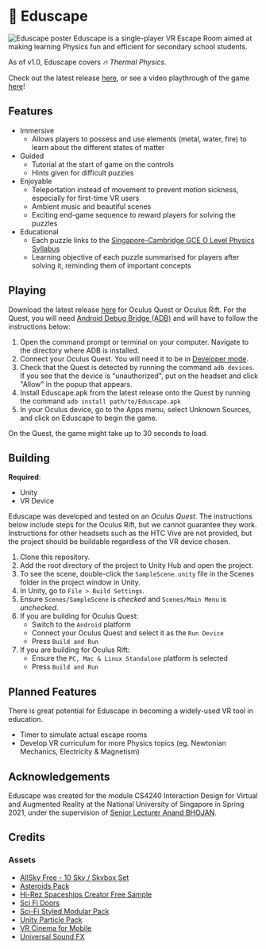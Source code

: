 # 🚀 Eduscape

![Eduscape poster](poster.png)
Eduscape is a single-player VR Escape Room aimed at making learning Physics fun and efficient for secondary school students.

As of v1.0, Eduscape covers *🔥 Thermal Physics*.

Check out the latest release [here](https://github.com/eduscapevr/eduscape/releases),
or see a video playthrough of the game [here](https://www.youtube.com/watch?v=bl38ZaQcHwc)!

## Features
- Immersive
  - Allows players to possess and use elements (metal, water, fire) to learn about the different states of matter
- Guided
  - Tutorial at the start of game on the controls
  - Hints given for difficult puzzles
- Enjoyable
  - Teleportation instead of movement to prevent motion sickness, especially for first-time VR users
  - Ambient music and beautiful scenes
  - Exciting end-game sequence to reward players for solving the puzzles
- Educational
  - Each puzzle links to the [Singapore-Cambridge GCE O Level Physics Syllabus](https://www.seab.gov.sg/docs/default-source/national-examinations/syllabus/olevel/2021syllabus/6091_y21_sy.pdf)
  - Learning objective of each puzzle summarised for players after solving it, reminding them of important concepts

## Playing

Download the latest release [here](https://github.com/eduscapevr/eduscape/releases) for Oculus Quest or Oculus Rift.
For the Quest, you will need [Android Debug Bridge (ADB)](https://developer.oculus.com/documentation/native/android/mobile-adb/)
and will have to follow the instructions below:

1. Open the command prompt or terminal on your computer. Navigate to the directory where ADB is installed.
2. Connect your Oculus Quest. You will need it to be in [Developer mode](https://developer.oculus.com/documentation/native/android/mobile-device-setup/).
3. Check that the Quest is detected by running the command `adb devices`. If you see that the device is "unauthorized", put on the headset and click "Allow" in the popup that appears.
4. Install Eduscape.apk from the latest release onto the Quest by running the command `adb install path/to/Eduscape.apk`
5. In your Oculus device, go to the Apps menu, select Unknown Sources, and click on Eduscape to begin the game.

On the Quest, the game might take up to 30 seconds to load.

## Building

**Required**:
- Unity
- VR Device

Eduscape was developed and tested on an *Oculus Quest*.
The instructions below include steps for the Oculus Rift, but we cannot guarantee they work.
Instructions for other headsets such as the HTC Vive are not provided, but the project should be buildable regardless of the VR device chosen.

1. Clone this repository.
2. Add the root directory of the project to Unity Hub and open the project.
3. To see the scene, double-click the `SampleScene.unity` file in the Scenes folder in the project window in Unity.
4. In Unity, go to `File > Build Settings`.
5. Ensure `Scenes/SampleScene` is *checked* and `Scenes/Main Menu` is *unchecked*.
6. If you are building for Oculus Quest:
   - Switch to the `Android` platform
   - Connect your Oculus Quest and select it as the `Run Device`
   - Press `Build and Run`
7. If you are building for Oculus Rift:
   - Ensure the `PC, Mac & Linux Standalone` platform is selected
   - Press `Build and Run`

## Planned Features

There is great potential for Eduscape in becoming a widely-used VR tool in education.

- Timer to simulate actual escape rooms
- Develop VR curriculum for more Physics topics (eg. Newtonian Mechanics, Electricity & Magnetism)

## Acknowledgements
Eduscape was created for the module CS4240 Interaction Design for Virtual and Augmented Reality at the National University of Singapore in Spring 2021, under the supervision of [Senior Lecturer Anand BHOJAN](https://www.comp.nus.edu.sg/cs/bio/bhojan/).

## Credits

### Assets
- [AllSky Free - 10 Sky / Skybox Set](https://assetstore.unity.com/packages/2d/textures-materials/sky/allsky-free-10-sky-skybox-set-146014)
- [Asteroids Pack](https://assetstore.unity.com/packages/3d/environments/asteroids-pack-84988)
- [Hi-Rez Spaceships Creator Free Sample](https://assetstore.unity.com/packages/3d/vehicles/space/hi-rez-spaceships-creator-free-sample-153363)
- [Sci Fi Doors](https://assetstore.unity.com/packages/3d/environments/sci-fi/sci-fi-doors-162876)
- [Sci-Fi Styled Modular Pack](https://assetstore.unity.com/packages/3d/environments/sci-fi/sci-fi-styled-modular-pack-82913)
- [Unity Particle Pack](https://assetstore.unity.com/packages/essentials/tutorial-projects/unity-particle-pack-127325)
- [VR Cinema for Mobile](https://assetstore.unity.com/packages/3d/props/interior/vr-cinema-for-mobile-150120)
- [Universal Sound FX](https://assetstore.unity.com/packages/audio/sound-fx/universal-sound-fx-17256)
